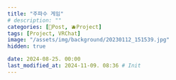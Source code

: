 ```yaml
---
title: "주파수 게임"
# description: ""
categories: [📀Post, 🫐Project]
tags: [Project, VRChat]
image: "/assets/img/background/20230112_151539.jpg"
hidden: true

date: 2024-08-25. 00:00
last_modified_at: 2024-11-09. 08:36 # Init
---
```

